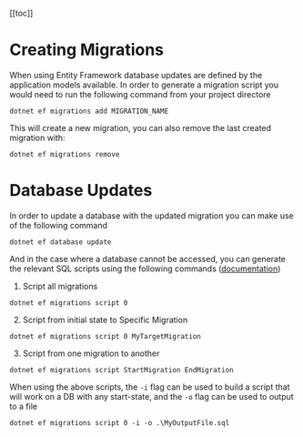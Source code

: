 [[toc]]

# Creating Migrations

When using Entity Framework database updates are defined by the application models available. In order to generate a migration script you would need to run the following command from your project directore

```
dotnet ef migrations add MIGRATION_NAME
```

This will create a new migration, you can also remove the last created migration with:

```
dotnet ef migrations remove
```

# Database Updates

In order to update a database with the updated migration you can make use of the following command

```
dotnet ef database update
```

And in the case where a database cannot be accessed, you can generate the relevant SQL scripts using the following commands ([documentation](https://docs.microsoft.com/en-us/ef/core/miscellaneous/cli/dotnet#dotnet-ef-migrations-script))

1.  Script all migrations

```
dotnet ef migrations script 0
```

2. Script from initial state to Specific Migration

```
dotnet ef migrations script 0 MyTargetMigration
```

3. Script from one migration to another

```
dotnet ef migrations script StartMigration EndMigration
```

When using the above scripts, the `-i` flag can be used to build a script that will work on a DB with any start-state, and the `-o` flag can be used to output to a file

```
dotnet ef migrations script 0 -i -o .\MyOutputFile.sql
```
